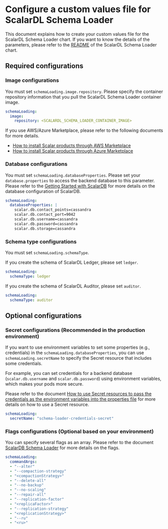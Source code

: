 # Configure a custom values file for ScalarDL Schema Loader

This document explains how to create your custom values file for the ScalarDL Schema Loader chart. If you want to know the details of the parameters, please refer to the [README](https://github.com/scalar-labs/helm-charts/blob/main/charts/schema-loading/README.md) of the ScalarDL Schema Loader chart.

## Required configurations

### Image configurations

You must set `schemaLoading.image.repository`. Please specify the container repository information that you pull the ScalarDL Schema Loader container image.

```yaml
schemaLoading:
  image:
    repository: <SCALARDL_SCHEMA_LOADER_CONTAINER_IMAGE>
```

If you use AWS/Azure Marketplace, please refer to the following documents for more details.

* [How to install Scalar products through AWS Marketplace](https://github.com/scalar-labs/scalar-kubernetes/blob/master/docs/AwsMarketplaceGuide.md)
* [How to install Scalar products through Azure Marketplace](https://github.com/scalar-labs/scalar-kubernetes/blob/master/docs/AzureMarketplaceGuide.md)

### Database configurations

You must set `schemaLoading.databaseProperties`. Please set your `database.properties` to access the backend database to this parameter. Please refer to the [Getting Started with ScalarDB](https://github.com/scalar-labs/scalardb/blob/master/docs/getting-started-with-scalardb.md) for more details on the database configuration of ScalarDB.

```yaml
schemaLoading:
  databaseProperties: |
    scalar.db.contact_points=cassandra
    scalar.db.contact_port=9042
    scalar.db.username=cassandra
    scalar.db.password=cassandra
    scalar.db.storage=cassandra
```

### Schema type configurations

You must set `schemaLoading.schemaType`.

If you create the schema of ScalarDL Ledger, please set `ledger`.

```yaml
schemaLoading:
  schemaType: ledger
```

If you create the schema of ScalarDL Auditor, please set `auditor`.

```yaml
schemaLoading:
  schemaType: auditor
```

## Optional configurations

### Secret configurations (Recommended in the production environment)

If you want to use environment variables to set some properties (e.g., credentials) in the `schemaLoading.databaseProperties`, you can use `schemaLoading.secretName` to specify the Secret resource that includes some credentials.

For example, you can set credentials for a backend database (`scalar.db.username` and `scalar.db.password`) using environment variables, which makes your pods more secure.

Please refer to the document [How to use Secret resources to pass the credentials as the environment variables into the properties file](./use-secret-for-credentials.md) for more details on how to use a Secret resource.

```yaml
schemaLoading:
  secretName: "schema-loader-credentials-secret"
```

### Flags configurations (Optional based on your environment)

You can specify several flags as an array. Please refer to the document [ScalarDB Schema Loader](https://github.com/scalar-labs/scalardb/blob/master/docs/schema-loader.md) for more details on the flags.

```yaml
schemaLoading:
  commandArgs:
  - "--alter"
  - "--compaction-strategy"
  - "<compactionStrategy>"
  - "--delete-all"
  - "--no-backup"
  - "--no-scaling"
  - "--repair-all"
  - "--replication-factor"
  - "<replicaFactor>"
  - "--replication-strategy"
  - "<replicationStrategy>"
  - "--ru"
  - "<ru>"
```
